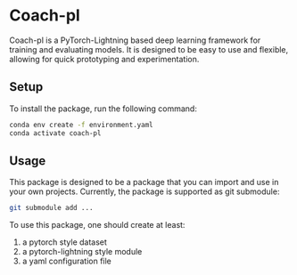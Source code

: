 # Coach-pl

Coach-pl is a PyTorch-Lightning based deep learning framework for training and evaluating models.
It is designed to be easy to use and flexible, allowing for quick prototyping and experimentation.

## Setup

To install the package, run the following command:

```bash
conda env create -f environment.yaml
conda activate coach-pl
```

## Usage

This package is designed to be a package that you can import and use in your own projects.
Currently, the package is supported as git submodule:

```bash
git submodule add ...
```

To use this package, one should create at least:
1. a pytorch style dataset
2. a pytorch-lightning style module
3. a yaml configuration file

